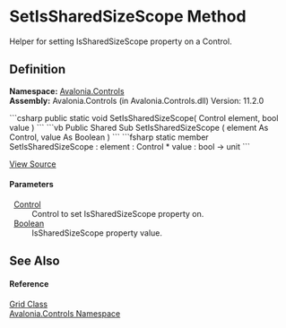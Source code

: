# SetIsSharedSizeScope Method


Helper for setting IsSharedSizeScope property on a Control.



## Definition
**Namespace:** <a href="N_Avalonia_Controls">Avalonia.Controls</a>  
**Assembly:** Avalonia.Controls (in Avalonia.Controls.dll) Version: 11.2.0

<Tabs groupId="api-code-preview">
<TabItem value="csharp" label="C#">
```csharp
public static void SetIsSharedSizeScope(
	Control element,
	bool value
)
```
</TabItem>
<TabItem value="vb" label="VB">
```vb
Public Shared Sub SetIsSharedSizeScope ( 
	element As Control,
	value As Boolean
)
```
</TabItem>
<TabItem value="fsharp" label="F#">
```fsharp
static member SetIsSharedSizeScope : 
        element : Control * 
        value : bool -> unit 
```
</TabItem>
</Tabs>



<a href="https://github.com/AvaloniaUI/Avalonia/tree/master/src/Avalonia.Controls/Grid.cs#L140" title="View the source code">View Source</a>



#### Parameters
<dl><dt>  <a href="T_Avalonia_Controls_Control">Control</a></dt><dd>Control to set IsSharedSizeScope property on.</dd><dt>  <a href="https://learn.microsoft.com/dotnet/api/system.boolean" target="_blank" rel="noopener noreferrer">Boolean</a></dt><dd>IsSharedSizeScope property value.</dd></dl>

## See Also


#### Reference
<a href="T_Avalonia_Controls_Grid">Grid Class</a>  
<a href="N_Avalonia_Controls">Avalonia.Controls Namespace</a>  

